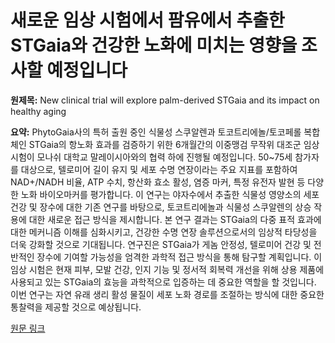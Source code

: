 # 새로운 임상 시험에서 팜유에서 추출한 STGaia와 건강한 노화에 미치는 영향을 조사할 예정입니다

**원제목:** New clinical trial will explore palm-derived STGaia and its impact on healthy aging

**요약:** PhytoGaia사의 특허 출원 중인 식물성 스쿠알렌과 토코트리에놀/토코페롤 복합체인 STGaia의 항노화 효과를 검증하기 위한 6개월간의 이중맹검 무작위 대조군 임상 시험이 모나쉬 대학교 말레이시아와의 협력 하에 진행될 예정입니다.  50~75세 참가자를 대상으로, 텔로미어 길이 유지 및 세포 수명 연장이라는 주요 지표를 포함하여 NAD+/NADH 비율, ATP 수치, 항산화 효소 활성, 염증 마커, 특정 유전자 발현 등 다양한 노화 바이오마커를 평가합니다.  이 연구는 야자수에서 추출한 식물성 영양소의 세포 건강 및 장수에 대한 기존 연구를 바탕으로, 토코트리에놀과 식물성 스쿠알렌의 상승 작용에 대한 새로운 접근 방식을 제시합니다.  본 연구 결과는 STGaia의 다중 표적 효과에 대한 메커니즘 이해를 심화시키고, 건강한 수명 연장 솔루션으로서의 임상적 타당성을 더욱 강화할 것으로 기대됩니다.  연구진은 STGaia가 게놈 안정성, 텔로미어 건강 및 전반적인 장수에 기여할 가능성을 엄격한 과학적 접근 방식을 통해 탐구할 계획입니다.  이 임상 시험은 현재 피부, 모발 건강, 인지 기능 및 정서적 회복력 개선을 위해 상용 제품에 사용되고 있는 STGaia의 효능을 과학적으로 입증하는 데 중요한 역할을 할 것입니다.  이번 연구는 자연 유래 생리 활성 물질이 세포 노화 경로를 조절하는 방식에 대한 중요한 통찰력을 제공할 것으로 예상됩니다.

[원문 링크](https://www.nutritionaloutlook.com/view/new-clinical-trial-will-explore-palm-derived-stgaia-and-its-impact-on-healthy-aging)
